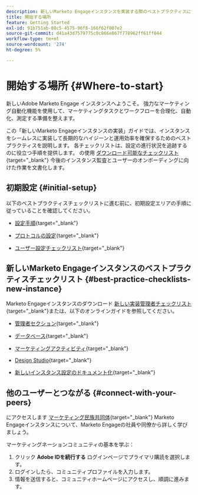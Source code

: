 ```yaml
---
description: 新しいMarketo Engageインスタンスを実装する際のベストプラクティスについて説明します。 実行されたを追跡すると、Marketo Engageを最大限に活用し、インスタンスを設定して、長期的な衛生状態と効率性を確保できます。 新しいインスタンスに移動する新しい管理者は、これらのガイドを使用して焦点を当て、整理しておきます。
title: 開始する場所
feature: Getting Started
exl-id: 91b751ab-88c5-4575-96f8-166f62f007e2
source-git-commit: d41a43d7579775c0c866e867f778962ff61ff044
workflow-type: tm+mt
source-wordcount: '274'
ht-degree: 5%

---
```


# 開始する場所 {#Where-to-start}

新しいAdobe Marketo Engage インスタンスへようこそ。 強力なマーケティング自動化機能を使用して、マーケティングタスクとワークフローを合理化、自動化、測定する準備を整えます。

この「新しいMarketo Engageインスタンスの実装」ガイドでは、インスタンスをシームレスに実装して長期的なハイジーンと運用効率を確保するためのベストプラクティスを説明します。 各チェックリストは、設定の進行状況を追跡するのに役立つ手順を提供します。 の使用 [ダウンロード可能なチェックリスト](/help/marketo/getting-started/implementing-a-new-marketo-engage-instance/assets/adobe-marketo-engage-new-instance-admin-checklist.xlsx){target="_blank"} 今後のインスタンス監査とユーザーのオンボーディングに向けた作業を文書化します。

## 初期設定 {#initial-setup}

以下のベストプラクティスチェックリストに進む前に、初期設定エリアの手順に従っていることを確認してください。

* [設定手順](/help/marketo/getting-started/initial-setup/setup-steps.md){target="_blank"}

* [プロトコルの設定](/help/marketo/getting-started/initial-setup/configure-protocols-for-marketo.md){target="_blank"}

* [ユーザー設定チェックリスト](/help/marketo/getting-started/initial-setup/user-setup.md){target="_blank"}

## 新しいMarketo Engageインスタンスのベストプラクティスチェックリスト {#best-practice-checklists-new-instance}

Marketo Engageインスタンスのダウンロード [新しい実装管理者チェックリスト](/help/marketo/getting-started/implementing-a-new-marketo-engage-instance/assets/adobe-marketo-engage-new-instance-admin-checklist.xlsx){target="_blank"}または、以下のオンラインガイドを参照してください。

* [管理者セクション](/help/marketo/getting-started/implementing-a-new-marketo-engage-instance/admin-section-checklist.md){target="_blank"}

* [データベース](/help/marketo/getting-started/implementing-a-new-marketo-engage-instance/database-checklist.md){target="_blank"}

* [マーケティングアクティビティ](/help/marketo/getting-started/implementing-a-new-marketo-engage-instance/marketing-activities-checklist.md){target="_blank"}

* [Design Studio](/help/marketo/getting-started/implementing-a-new-marketo-engage-instance/design-studio-checklist.md){target="_blank"}

* [新しいインスタンス設定のドキュメント化](/help/marketo/getting-started/implementing-a-new-marketo-engage-instance/document-your-setup.md){target="_blank"}

## 他のユーザーとつながる {#connect-with-your-peers}

にアクセスします [マーケティング民族共同体](https://nation.marketo.com/){target="_blank"} Marketo Engageインスタンスについて、Marketo Engageの社員や同僚から詳しく学びましょう。

マーケティングネーションコミュニティの基本を学ぶ：

1. クリック **Adobe IDを続行する** ログインページでプライマリ購読を選択します。
1. ログインしたら、コミュニティプロファイルを入力します。
1. 情報を送信すると、コミュニティホームページにアクセスし、順調に進みます。
